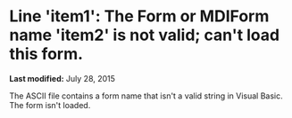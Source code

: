 
# Line 'item1': The Form or MDIForm name 'item2' is not valid; can't load this form.

 **Last modified:** July 28, 2015

The ASCII file contains a form name that isn't a valid string in Visual Basic. The form isn't loaded.
